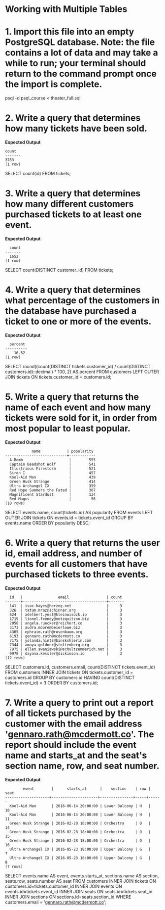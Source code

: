 Working with Multiple Tables
============================

# 1.  Import this file into an empty PostgreSQL database. Note: the file contains a lot of data and may take a while to run; your terminal should return to the command prompt once the import is complete.

psql -d psql_course < theater_full.sql

# 2.  Write a query that determines how many tickets have been sold.

**Expected Output**
```
count
-------
3783
(1 row)

```
SELECT count(id) FROM tickets;

# 3.  Write a query that determines how many different customers purchased tickets to at least one event.

**Expected Output**
```
  count
-------
  1652
(1 row)

```
SELECT count(DISTINCT customer_id) FROM tickets;

# 4.  Write a query that determines what percentage of the customers in the database have purchased a ticket to one or more of the events.

**Expected Output**
```
  percent
----------
    16.52
(1 row)

```
SELECT round((count(DISTINCT tickets.customer_id) / count(DISTINCT customers.id)::decimal) * 100, 2) AS percent FROM
customers LEFT OUTER JOIN tickets ON tickets.customer_id = customers.id;


# 5.  Write a query that returns the name of each event and how many tickets were sold for it, in order from most popular to least popular.

**Expected Output**
```
            name            | popularity
----------------------------+------------
  A-Bomb                     |        555
  Captain Deadshot Wolf      |        541
  Illustrious Firestorm      |        521
  Siren I                    |        457
  Kool-Aid Man               |        439
  Green Husk Strange         |        414
  Ultra Archangel IX         |        359
  Red Hope Summers the Fated |        307
  Magnificent Stardust       |        134
  Red Magus                  |         56
(10 rows)

```
SELECT events.name, count(tickets.id) AS popularity FROM
events LEFT OUTER JOIN tickets
ON events.id = tickets.event_id
GROUP BY events.name
ORDER BY popularity DESC;

# 6.  Write a query that returns the user id, email address, and number of events for all customers that have purchased tickets to three events.

**Expected Output**
```
  id   |                email                 | count
-------+--------------------------------------+-------
  141  | isac.hayes@herzog.net                |     3
  326  | tatum.mraz@schinner.org              |     3
  624  | adelbert.yost@kleinwisozk.io         |     3
  1719 | lionel.feeney@metzquitzon.biz        |     3
  2058 | angela.ruecker@reichert.co           |     3
  3173 | audra.moore@beierlowe.biz            |     3
  4365 | ephraim.rath@rosenbaum.org           |     3
  6193 | gennaro.rath@mcdermott.co            |     3
  7175 | yolanda.hintz@binskshlerin.com       |     3
  7344 | amaya.goldner@stoltenberg.org        |     3
  7975 | ellen.swaniawski@schultzemmerich.net |     3
  9978 | dayana.kessler@dickinson.io          |     3
(12 rows)

```
SELECT customers.id, customers.email, count(DISTINCT tickets.event_id) FROM
customers INNER JOIN tickets
ON tickets.customer_id = customers.id
GROUP BY customers.id
HAVING count(DISTINCT tickets.event_id) = 3
ORDER BY customers.id;

# 7.  Write a query to print out a report of all tickets purchased by the customer with the email address 'gennaro.rath@mcdermott.co'. The report should include the event name and starts_at and the seat's section name, row, and seat number.

**Expected Output**
```
        event        |      starts_at      |    section    | row | seat
--------------------+---------------------+---------------+-----+------
  Kool-Aid Man       | 2016-06-14 20:00:00 | Lower Balcony | H   |   10
  Kool-Aid Man       | 2016-06-14 20:00:00 | Lower Balcony | H   |   11
  Green Husk Strange | 2016-02-28 18:00:00 | Orchestra     | O   |   14
  Green Husk Strange | 2016-02-28 18:00:00 | Orchestra     | O   |   15
  Green Husk Strange | 2016-02-28 18:00:00 | Orchestra     | O   |   16
  Ultra Archangel IX | 2016-05-23 18:00:00 | Upper Balcony | G   |    7
  Ultra Archangel IX | 2016-05-23 18:00:00 | Upper Balcony | G   |    8
(7 rows)

```
SELECT 
events.name AS event, events.starts_at, sections.name AS section, seats.row, seats.number AS seat
FROM
customers INNER JOIN tickets ON customers.id=tickets.customer_id
  INNER JOIN events ON events.id=tickets.event_id
  INNER JOIN seats ON seats.id=tickets.seat_id
  INNER JOIN sections ON sections.id=seats.section_id
WHERE customers.email = 'gennaro.rath@mcdermott.co';


